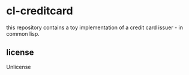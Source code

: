 # cl-creditcard

this repository contains a toy implementation
of a credit card issuer - in common lisp.

## license

Unlicense
